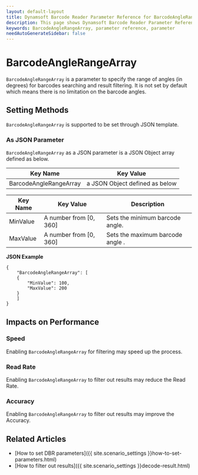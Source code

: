 ```yaml
---
layout: default-layout
title: Dynamsoft Barcode Reader Parameter Reference for BarcodeAngleRangeArray
description: This page shows Dynamsoft Barcode Reader Parameter Reference for BarcodeAngleRangeArray.
keywords: BarcodeAngleRangeArray, parameter reference, parameter
needAutoGenerateSidebar: false
---
```



# BarcodeAngleRangeArray 

`BarcodeAngleRangeArray` is a parameter to specify the range of angles (in degrees) for barcodes searching and result filtering. It is not set by default which means there is no limitation on the barcode angles.

    
## Setting Methods
`BarcodeAngleRangeArray` is supported to be set through JSON template.

### As JSON Parameter
`BarcodeAngleRangeArray` as a JSON parameter is a JSON Object array defined as below.   

| Key Name | Key Value |
| -------- | --------- |
| BarcodeAngleRangeArray | a JSON Object defined as below |

| Key Name | Key Value | Description |
| -------- | --------- | ----------- |
| MinValue | A number from [0, 360] | Sets the minimum barcode angle.  |
| MaxValue | A number from [0, 360] | Sets the maximum barcode angle . |


**JSON Example**   
```
{
    "BarcodeAngleRangeArray": [
    {
        "MinValue": 100,
        "MaxValue": 200
    }
    ]
}
```


## Impacts on Performance
### Speed
Enabling `BarcodeAngleRangeArray` for filtering may speed up the process.

### Read Rate
Enabling `BarcodeAngleRangeArray` to filter out results may reduce the Read Rate. 

### Accuracy
Enabling `BarcodeAngleRangeArray` to filter out results may improve the Accuracy.

## Related Articles
- [How to set DBR parameters]({{ site.scenario_settings }}how-to-set-parameters.html)
- [How to filter out results]({{ site.scenario_settings }}decode-result.html)